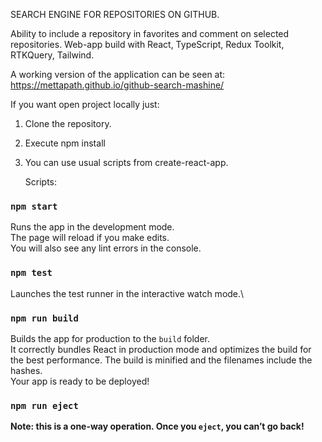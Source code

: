 SEARCH ENGINE FOR REPOSITORIES ON GITHUB.

Ability to include a repository in favorites and comment on selected repositories.
Web-app build with React, TypeScript, Redux Toolkit, RTKQuery, Tailwind.

A working version of the application can be seen at:
https://mettapath.github.io/github-search-mashine/

If you want open project locally just:

1. Clone the repository.

2. Execute npm install

3. You can use usual scripts from create-react-app.

   Scripts:

### `npm start`

Runs the app in the development mode.\
The page will reload if you make edits.\
You will also see any lint errors in the console.

### `npm test`

Launches the test runner in the interactive watch mode.\

### `npm run build`

Builds the app for production to the `build` folder.\
It correctly bundles React in production mode and optimizes the build for the best performance.
The build is minified and the filenames include the hashes.\
Your app is ready to be deployed!

### `npm run eject`

**Note: this is a one-way operation. Once you `eject`, you can’t go back!**
